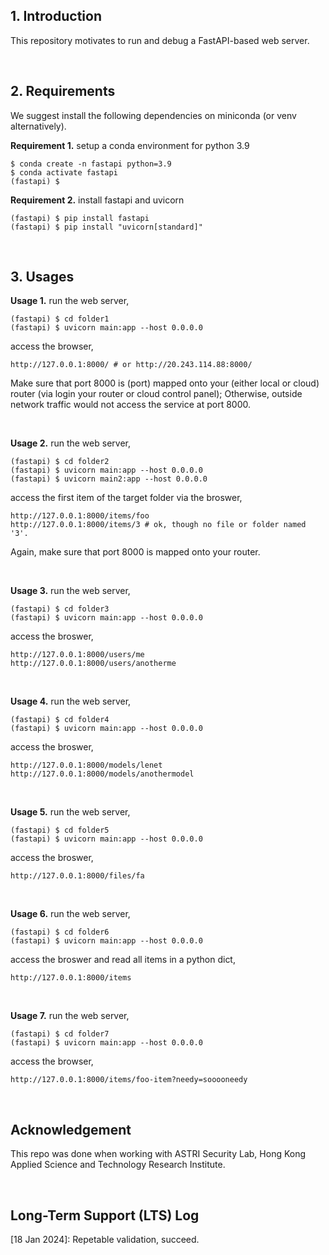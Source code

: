 ## 1. Introduction

This repository motivates to run and debug a FastAPI-based web server.

<br>

## 2. Requirements

We suggest install the following dependencies on miniconda (or venv alternatively).

**Requirement 1.** setup a conda environment for python 3.9
```shell
$ conda create -n fastapi python=3.9
$ conda activate fastapi
(fastapi) $
```

**Requirement 2.** install fastapi and uvicorn
```shell
(fastapi) $ pip install fastapi
(fastapi) $ pip install "uvicorn[standard]"
```

<br>

## 3. Usages

**Usage 1.** run the web server,
```shell
(fastapi) $ cd folder1
(fastapi) $ uvicorn main:app --host 0.0.0.0
```

access the browser, 
```
http://127.0.0.1:8000/ # or http://20.243.114.88:8000/
```

Make sure that port 8000 is (port) mapped onto your (either local or cloud) router (via login your router or cloud control panel); Otherwise, outside network traffic would not access the service at port 8000.

<br>

**Usage 2.** run the web server,
```shell
(fastapi) $ cd folder2
(fastapi) $ uvicorn main:app --host 0.0.0.0
(fastapi) $ uvicorn main2:app --host 0.0.0.0
```

access the first item of the target folder via the broswer,
```
http://127.0.0.1:8000/items/foo
http://127.0.0.1:8000/items/3 # ok, though no file or folder named '3'.
```

Again, make sure that port 8000 is mapped onto your router.

<br>

**Usage 3.** run the web server,
```shell
(fastapi) $ cd folder3
(fastapi) $ uvicorn main:app --host 0.0.0.0
```

access the broswer,
```
http://127.0.0.1:8000/users/me
http://127.0.0.1:8000/users/anotherme
```

<br>

**Usage 4.** run the web server,
```shell
(fastapi) $ cd folder4
(fastapi) $ uvicorn main:app --host 0.0.0.0
```

access the broswer,
```
http://127.0.0.1:8000/models/lenet
http://127.0.0.1:8000/models/anothermodel
```

<br>

**Usage 5.** run the web server,
```shell
(fastapi) $ cd folder5
(fastapi) $ uvicorn main:app --host 0.0.0.0 
```

access the broswer,
```
http://127.0.0.1:8000/files/fa
```

<br>

**Usage 6.** run the web server,
```shell
(fastapi) $ cd folder6
(fastapi) $ uvicorn main:app --host 0.0.0.0
```

access the broswer and read all items in a python dict,
```
http://127.0.0.1:8000/items
```

<br>

**Usage 7.** run the web server,
```shell
(fastapi) $ cd folder7
(fastapi) $ uvicorn main:app --host 0.0.0.0
```

access the browser, 
```
http://127.0.0.1:8000/items/foo-item?needy=sooooneedy
```










<br>

## Acknowledgement

This repo was done when working with ASTRI Security Lab, Hong Kong Applied Science and Technology Research Institute.

<br>

## Long-Term Support (LTS) Log

[18 Jan 2024]: Repetable validation, succeed.

